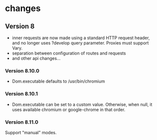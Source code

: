 # changes

## Version 8

- inner requests are now made using a standard HTTP request header,
  and no longer uses ?develop query parameter. Proxies must support Vary.
- separation between configuration of routes and requests
- and other api changes...

### Version 8.10.0

- Dom.executable defaults to /usr/bin/chromium

### Version 8.10.1

- Dom.executable can be set to a custom value.
  Otherwise, when null, it uses available chromium or google-chrome in that order.

### Version 8.11.0

Support "manual" modes.
